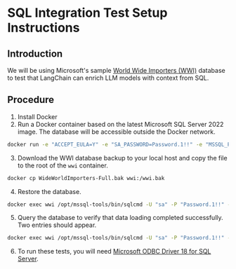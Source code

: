 # SQL Integration Test Setup Instructions

## Introduction

We will be using Microsoft's sample [World Wide Importers (WWI)](https://github.com/microsoft/sql-server-samples/releases/tag/wide-world-importers-v1.0) database to test that LangChain can enrich LLM models with context from SQL.

## Procedure

1. Install Docker
2. Run a Docker container based on the latest Microsoft SQL Server 2022 image. The database will be accessible outside the Docker network.

```bash
docker run -e "ACCEPT_EULA=Y" -e "SA_PASSWORD=Password.1!!" -e "MSSQL_PID=Evaluation" -p 1433:1433  --name wwi -dt --rm mcr.microsoft.com/mssql/server:2022-latest
```

3. Download the WWI database backup to your local host and copy the file to the root of the `wwi` container.

```bash
docker cp WideWorldImporters-Full.bak wwi:/wwi.bak
```

4. Restore the database.

```bash
docker exec wwi /opt/mssql-tools/bin/sqlcmd -U "sa" -P "Password.1!!" -q "RESTORE DATABASE WideWorldImporters FROM DISK = '/wwi.bak' WITH MOVE 'WWI_Primary' TO '/var/opt/mssql/data/WideWorldImporters.mdf', MOVE 'WWI_UserData' TO '/var/opt/mssql/data/WideWorldImporters_userdata.ndf', MOVE 'WWI_Log' TO '/var/opt/mssql/data/WideWorldImporters.ldf', MOVE 'WWI_InMemory_Data_1' TO '/var/opt/mssql/data/WideWorldImporters_InMemory_Data_1'"
```

5. Query the database to verify that data loading completed successfully. Two entries should appear.

```bash
docker exec wwi /opt/mssql-tools/bin/sqlcmd -U "sa" -P "Password.1!!" -d "WideWorldImporters" -q "SELECT TOP(5) * FROM Sales.SpecialDeals;"
```

6. To run these tests, you will need [Microsoft ODBC Driver 18 for SQL Server](https://learn.microsoft.com/en-us/sql/connect/odbc/download-odbc-driver-for-sql-server?view=sql-server-ver16).